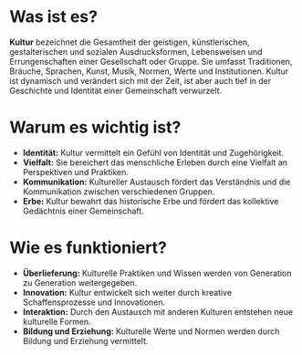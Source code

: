 # Was ist es?

**Kultur** bezeichnet die Gesamtheit der geistigen, künstlerischen, gestalterischen und sozialen Ausdrucksformen, Lebensweisen und Errungenschaften einer Gesellschaft oder Gruppe. Sie umfasst Traditionen, Bräuche, Sprachen, Kunst, Musik, Normen, Werte und Institutionen. Kultur ist dynamisch und verändert sich mit der Zeit, ist aber auch tief in der Geschichte und Identität einer Gemeinschaft verwurzelt.

# Warum es wichtig ist?

- **Identität:** Kultur vermittelt ein Gefühl von Identität und Zugehörigkeit.
- **Vielfalt:** Sie bereichert das menschliche Erleben durch eine Vielfalt an Perspektiven und Praktiken.
- **Kommunikation:** Kultureller Austausch fördert das Verständnis und die Kommunikation zwischen verschiedenen Gruppen.
- **Erbe:** Kultur bewahrt das historische Erbe und fördert das kollektive Gedächtnis einer Gemeinschaft.

# Wie es funktioniert?

- **Überlieferung:** Kulturelle Praktiken und Wissen werden von Generation zu Generation weitergegeben.
- **Innovation:** Kultur entwickelt sich weiter durch kreative Schaffensprozesse und Innovationen.
- **Interaktion:** Durch den Austausch mit anderen Kulturen entstehen neue kulturelle Formen.
- **Bildung und Erziehung:** Kulturelle Werte und Normen werden durch Bildung und Erziehung vermittelt.